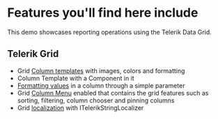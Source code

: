 ﻿# Features you'll find here include

This demo showcases reporting operations using the Telerik Data Grid.

## Telerik Grid

- Grid <a href="https://docs.telerik.com/blazor-ui/components/grid/templates/column" target="_blank">Column templates</a> with images, colors and formatting
- Column Template with a Component in it
- <a href="https://docs.telerik.com/blazor-ui/components/grid/columns/display-format" target="_blank">Formatting values</a> in a column through a simple parameter
- Grid <a href="https://docs.telerik.com/blazor-ui/components/grid/columns/menu" target="_blank">Column Menu</a> enabled that contains the grid features such as sorting, filtering, column chooser and pinning columns
- Grid <a href="https://docs.telerik.com/blazor-ui/globalization/localization" target="_blank">localization</a> with ITelerikStringLocalizer
